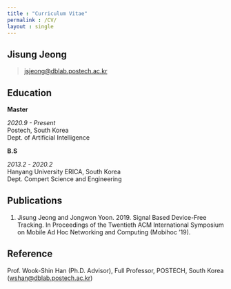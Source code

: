 ```yaml
---
title : "Curriculum Vitae"
permalink : /CV/
layout : single
---
```


## Jisung Jeong

> jsjeong@dblab.postech.ac.kr



## Education

**Master**   

*2020.9 - Present*   
Postech, South Korea   
Dept. of Artificial Intelligence

**B.S**

*2013.2 - 2020.2*  
Hanyang University ERICA, South Korea  
Dept. Compert Science and Engineering

## Publications

1. Jisung Jeong and Jongwon Yoon. 2019. Signal Based Device-Free Tracking. In Proceedings of the Twentieth ACM International Symposium on Mobile Ad Hoc Networking and Computing (Mobihoc ’19).



## Reference

Prof. Wook-Shin Han (Ph.D. Advisor), Full Professor, POSTECH, South Korea (wshan@dblab.postech.ac.kr) 
